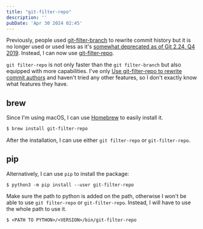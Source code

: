 ```yaml
---
title: "git-filter-repo"
description: ''
pubDate: 'Apr 30 2024 02:45'
---
```


Previously, people used [git-filter-branch](https://git-scm.com/docs/git-filter-branch) to rewrite commit history but it is no longer used or used less as it's [somewhat deprecated as of Git 2.24, Q4 2019](https://stackoverflow.com/questions/25720268/git-commands-that-could-break-rewrite-the-history/58251653#58251653). Instead, I can now use [git-filter-repo](https://github.com/newren/git-filter-repo?tab=readme-ov-file).

`git filter-repo` is not only faster than the `git filter-branch` but also equipped with more capabilities. I've only [Use git-filter-repo to rewrite commit authors](/notes/use_git-filter-repo_to_rewrite_commit_authors) and haven't tried any other features, so I don't exactly know what features they have.

## brew

Since I'm using macOS, I can use [Homebrew](/notes/homebrew) to easily install it.
```sh
$ brew install git-filter-repo
```

After the installation, I can use either `git filter-repo` or `git-filter-repo`.

## pip

Alternatively, I can use `pip` to install the package:
```shell
$ python3 -m pip install --user git-filter-repo
```

Make sure the path to python is added on the path, otherwise I won't be able to use `git filter-repo` or `git-filter-repo`. Instead, I will have to use the whole path to use it.

```shell
$ <PATH TO PYTHON>/<VERSION>/bin/git-filter-repo
```

